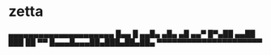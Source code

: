 # zetta
▄▄▄▄▄▄▄▄▄▄▄▄▄▄▄▄▄▄▄▄▄
█▄▄ █ ▄▄█▄ ▄█▄ ▄█ ▄▄▀
█▀▄██ ▄▄██ ███ ██ ▀▀ 
█▄▄▄█▄▄▄██▄███▄██▄██▄
▀▀▀▀▀▀▀▀▀▀▀▀▀▀▀▀▀▀▀▀▀
